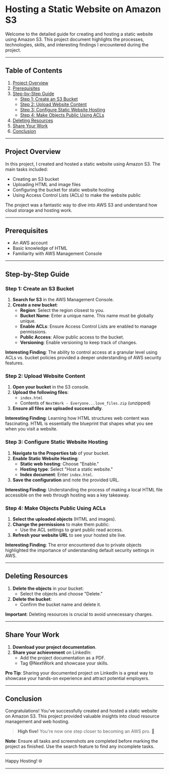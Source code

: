 # Hosting a Static Website on Amazon S3

Welcome to the detailed guide for creating and hosting a static website using Amazon S3. This project document highlights the processes, technologies, skills, and interesting findings I encountered during the project.

---

## Table of Contents
1. [Project Overview](#project-overview)
2. [Prerequisites](#prerequisites)
3. [Step-by-Step Guide](#step-by-step-guide)
    - [Step 1: Create an S3 Bucket](#step-1-create-an-s3-bucket)
    - [Step 2: Upload Website Content](#step-2-upload-website-content)
    - [Step 3: Configure Static Website Hosting](#step-3-configure-static-website-hosting)
    - [Step 4: Make Objects Public Using ACLs](#step-4-make-objects-public-using-acls)
4. [Deleting Resources](#deleting-resources)
5. [Share Your Work](#share-your-work)
6. [Conclusion](#conclusion)

---

## Project Overview

In this project, I created and hosted a static website using Amazon S3. The main tasks included:

- Creating an S3 bucket
- Uploading HTML and image files
- Configuring the bucket for static website hosting
- Using Access Control Lists (ACLs) to make the website public

The project was a fantastic way to dive into AWS S3 and understand how cloud storage and hosting work.

---

## Prerequisites

- An AWS account
- Basic knowledge of HTML
- Familiarity with AWS Management Console

---

## Step-by-Step Guide

### Step 1: Create an S3 Bucket

1. **Search for S3** in the AWS Management Console.
2. **Create a new bucket**:
   - **Region**: Select the region closest to you.
   - **Bucket Name**: Enter a unique name. This name must be globally unique.
   - **Enable ACLs**: Ensure Access Control Lists are enabled to manage permissions.
   - **Public Access**: Allow public access to the bucket.
   - **Versioning**: Enable versioning to keep track of changes.

**Interesting Finding**: The ability to control access at a granular level using ACLs vs. bucket policies provided a deeper understanding of AWS security features.

### Step 2: Upload Website Content

1. **Open your bucket** in the S3 console.
2. **Upload the following files**:
   - `index.html`
   - Contents of `NextWork - Everyone...love_files.zip` (unzipped)
3. **Ensure all files are uploaded successfully**.

**Interesting Finding**: Learning how HTML structures web content was fascinating. HTML is essentially the blueprint that shapes what you see when you visit a website.

### Step 3: Configure Static Website Hosting

1. **Navigate to the Properties tab** of your bucket.
2. **Enable Static Website Hosting**:
   - **Static web hosting**: Choose "Enable."
   - **Hosting type**: Select "Host a static website."
   - **Index document**: Enter `index.html`.
3. **Save the configuration** and note the provided URL.

**Interesting Finding**: Understanding the process of making a local HTML file accessible on the web through hosting was a key takeaway.

### Step 4: Make Objects Public Using ACLs

1. **Select the uploaded objects** (HTML and images).
2. **Change the permissions** to make them public:
   - Use the ACL settings to grant public read access.
3. **Refresh your website URL** to see your hosted site live.

**Interesting Finding**: The error encountered due to private objects highlighted the importance of understanding default security settings in AWS.

---

## Deleting Resources

1. **Delete the objects** in your bucket:
   - Select the objects and choose "Delete."
2. **Delete the bucket**:
   - Confirm the bucket name and delete it.

**Important**: Deleting resources is crucial to avoid unnecessary charges.

---

## Share Your Work

1. **Download your project documentation**.
2. **Share your achievement** on LinkedIn:
   - Add the project documentation as a PDF.
   - Tag @NextWork and showcase your skills.

**Pro Tip**: Sharing your documented project on LinkedIn is a great way to showcase your hands-on experience and attract potential employers.

---

## Conclusion

Congratulations! You've successfully created and hosted a static website on Amazon S3. This project provided valuable insights into cloud resource management and web hosting.

> **High five!** You're now one step closer to becoming an AWS pro. 🚀

**Note**: Ensure all tasks and screenshots are completed before marking the project as finished. Use the search feature to find any incomplete tasks.

---

Happy Hosting! 🌐

---
